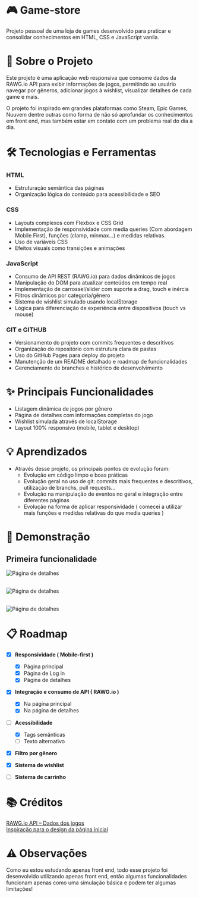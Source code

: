 # 🎮 Game-store 
Projeto pessoal de uma loja de games desenvolvido para praticar e consolidar conhecimentos em HTML, CSS e JavaScript vanila.

# 🚀 Sobre o Projeto 
Este projeto é uma aplicação web responsiva que consome dados da RAWG.io API para exibir informações de jogos, permitindo ao usuário navegar por gêneros, adicionar jogos à wishlist, visualizar detalhes de cada game e mais.  

O projeto foi inspirado em grandes plataformas como Steam, Epic Games, Nuuvem dentre outras como forma de não só aprofundar os conhecimentos em front end, mas também estar em contato com um problema real do dia a dia.

# 🛠️ Tecnologias e Ferramentas 
### HTML
 - Estruturação semântica das páginas
 - Organização lógica do conteúdo para acessibilidade e SEO
### CSS
 - Layouts complexos com Flexbox e CSS Grid
 - Implementação de responsividade com media queries (Com abordagem Mobile First), funções (clamp, minmax...) e medidas relativas.
 - Uso de variáveis CSS
 - Efeitos visuais como transições e animações
### JavaScript
 - Consumo de API REST (RAWG.io) para dados dinâmicos de jogos
 - Manipulação do DOM para atualizar conteúdos em tempo real
 - Implementação de carrossel/slider com suporte a drag, touch e inércia
 - Filtros dinâmicos por categoria/gênero
 - Sistema de wishlist simulado usando localStorage
 - Lógica para diferenciação de experiência entre dispositivos (touch vs mouse)
### GIT e GITHUB
 - Versionamento do projeto com commits frequentes e descritivos
 - Organização do repositório com estrutura clara de pastas
 - Uso do GitHub Pages para deploy do projeto
 - Manutenção de um README detalhado e roadmap de funcionalidades
 - Gerenciamento de branches e histórico de desenvolvimento

# ✨ Principais Funcionalidades  
 - Listagem dinâmica de jogos por gênero
 - Página de detalhes com informações completas do jogo
 - Wishlist simulada através de localStorage
 - Layout 100% responsivo (mobile, tablet e desktop)

# 💡 Aprendizados 
 - Através desse projeto, os principais pontos de evolução foram:
   - Evolução em código limpo e boas práticas
   - Evolução geral no uso de git: commits mais frequentes e descritivos, utilização de branchs, pull requests...
   - Evolução na manipulação de eventos no geral e integração entre diferentes páginas
   - Evolução na forma de aplicar responsividade ( comecei a utilizar mais funções e medidas relativas do que media queries )

# 📱 Demonstração 
<div>
  <h2> Primeira funcionalidade </h2>
  <img src=https://github.com/user-attachments/assets/22116d10-5044-40da-b7f4-ae709bd667c4 alt="Página de detalhes" >  <br><br>
  
  <img src=https://github.com/user-attachments/assets/089dc0da-bd94-412e-bd63-a52c8ef49926 alt="Página de detalhes" >  <br><br>

  <img src=https://github.com/user-attachments/assets/089dc0da-bd94-412e-bd63-a52c8ef49926 alt="Página de detalhes" >
</div>



 # 📋 Roadmap  

 - [x] **Responsividade ( Mobile-first )**
   - [x] Página principal
   - [x] Página de Log in
   - [x] Página de detalhes
 - [x] **Integração e consumo de API ( RAWG.io )**
   - [x] Na página principal
   - [x] Na página de detalhes
 - [ ] **Acessibilidade**
    - [x] Tags semânticas
    - [ ] Texto alternativo
  - [x] **Filtro por gênero**
  - [x] **Sistema de wishlist**
  - [ ] **Sistema de carrinho**    


# 📚 Créditos 
[RAWG.io API – Dados dos jogos](https://rawg.io/apidocs)  
[Inspiração para o design da página inicial](https://www.figma.com/design/fz41UPrv4nAiGjAFWalEdD/Xbox-Game-Store-Landing-Page--Community-?node-id=8-2&p=f&t=QltZUDQk6FPj65t5-0)

# ⚠️ Observações
Como eu estou estudando apenas front end, todo esse projeto foi desenvolvido utilizando apenas front end, então algumas funcionalidades funcionam apenas como uma simulação básica e podem ter algumas limitações!

